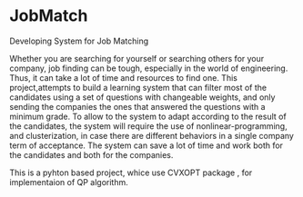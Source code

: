 # JobMatch
Developing System for Job Matching


Whether you are searching for yourself or searching others for your company, job finding can be tough, especially in the world of engineering. 
Thus, it can take a lot of time and resources to find one. 
This project,attempts to build a learning system that can filter most of the candidates using a set of questions with changeable weights, and only sending the companies the ones that answered the questions with a minimum grade.
To allow to the system to adapt according to the result of the candidates, the system will require the use of nonlinear-programming, and clusterization, in case there are different behaviors in a single company term of acceptance.
The system can save a lot of time and work both for the candidates and both for the companies.

This is a pyhton based project, whice use CVXOPT package , for implementaion of QP algorithm.

